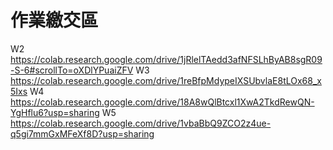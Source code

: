 # 作業繳交區
W2
https://colab.research.google.com/drive/1jRlelTAedd3afNFSLhByAB8sgR09-S-6#scrollTo=oXDlYPuaiZFV
W3
https://colab.research.google.com/drive/1reBfpMdypeIXSUbvlaE8tLOx68_x5Ixs
W4
https://colab.research.google.com/drive/18A8wQlBtcxl1XwA2TkdRewQN-YgHflu6?usp=sharing
W5
https://colab.research.google.com/drive/1vbaBbQ9ZCO2z4ue-q5gi7mmGxMFeXf8D?usp=sharing
